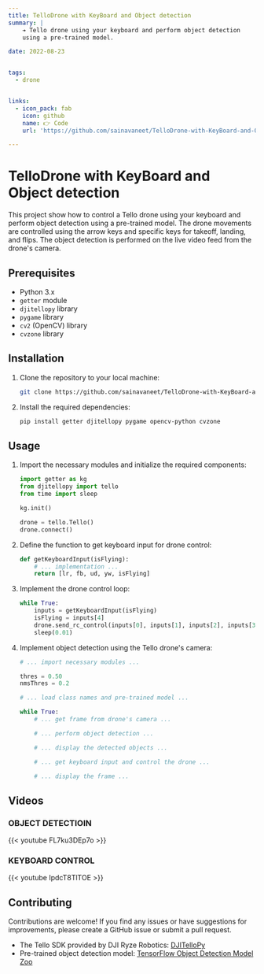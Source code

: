 ```yaml
---
title: TelloDrone with KeyBoard and Object detection
summary: |
    ➔ Tello drone using your keyboard and perform object detection
    using a pre-trained model.

date: 2022-08-23


tags:
  - drone


links:
  - icon_pack: fab
    icon: github
    name: 👉 Code
    url: 'https://github.com/sainavaneet/TelloDrone-with-KeyBoard-and-Objectdetection'

---
```

# TelloDrone with KeyBoard and Object detection

This project show how to control a Tello drone using your keyboard and perform object detection using a pre-trained model. The drone movements are controlled using the arrow keys and specific keys for takeoff, landing, and flips. The object detection is performed on the live video feed from the drone's camera.

## Prerequisites

- Python 3.x
- `getter` module
- `djitellopy` library
- `pygame` library
- `cv2` (OpenCV) library
- `cvzone` library

## Installation

1. Clone the repository to your local machine:

   ```bash
   git clone https://github.com/sainavaneet/TelloDrone-with-KeyBoard-and-Objectdetection.git
   ```

2. Install the required dependencies:

   ```bash
   pip install getter djitellopy pygame opencv-python cvzone
   ```

## Usage

1. Import the necessary modules and initialize the required components:

   ```python
   import getter as kg
   from djitellopy import tello
   from time import sleep

   kg.init()

   drone = tello.Tello()
   drone.connect()
   ```

2. Define the function to get keyboard input for drone control:

   ```python
   def getKeyboardInput(isFlying):
       # ... implementation ...
       return [lr, fb, ud, yw, isFlying]
   ```

3. Implement the drone control loop:

   ```python
   while True:
       inputs = getKeyboardInput(isFlying)
       isFlying = inputs[4]
       drone.send_rc_control(inputs[0], inputs[1], inputs[2], inputs[3])
       sleep(0.01)
   ```

4. Implement object detection using the Tello drone's camera:

   ```python
   # ... import necessary modules ...

   thres = 0.50
   nmsThres = 0.2

   # ... load class names and pre-trained model ...

   while True:
       # ... get frame from drone's camera ...

       # ... perform object detection ...

       # ... display the detected objects ...

       # ... get keyboard input and control the drone ...

       # ... display the frame ...

   ```


## Videos 

### OBJECT DETECTIOIN

{{< youtube FL7ku3DEp7o >}}

### KEYBOARD CONTROL

{{< youtube IpdcT8TlTOE >}}

## Contributing

Contributions are welcome! If you find any issues or have suggestions for improvements, please create a GitHub issue or submit a pull request.

- The Tello SDK provided by DJI Ryze Robotics: [DJITelloPy](https://github.com/damiafuentes/DJITelloPy)
- Pre-trained object detection model: [TensorFlow Object Detection Model Zoo](https://github.com/tensorflow/models/blob/master/research/object_detection/g3doc/tf2_detection_zoo.md)

